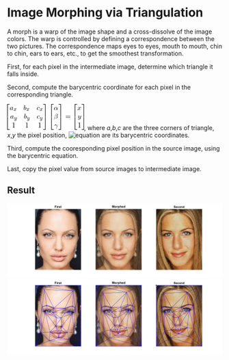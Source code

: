 # Image Morphing via Triangulation
A morph is a warp of the image shape and a cross-dissolve of the image colors. The warp is controlled by defining a correspondence between the two pictures. The correspondence maps eyes to eyes, mouth to mouth, chin to chin, ears to ears, etc., to get the smoothest transformation.

First, for each pixel in the intermediate image, determine which triangle it falls inside.

Second, compute the barycentric coordinate for each pixel in the corresponding triangle.

<img src="barycentric.gif">, where *a*,*b*,*c* are the three corners of triangle, *x*,*y* the pixel position, ![equation](https://latex.codecogs.com/gif.latex?\small&space;\alpha,&space;\beta,&space;\gamma) are its barycentric coordinates.

Third, compute the cooresponding pixel position in the source image, using the barycentric equation.

Last, copy the pixel value from source images to intermediate image.

## Result
<img src="image_morph.png">
<img src="image_morph_triangulation.png">
